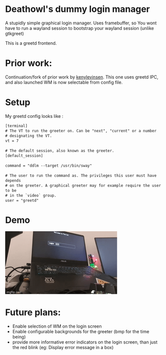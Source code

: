 # Deathowl's dummy login manager



A stupidly simple graphical login manager. 
Uses framebuffer, so You wont have to run a wayland session to bootstrap your wayland session (unlike gtkgreet)

This is a greetd frontend.

# Prior work:
Continuation/fork of prior work by [kenylevinsen](https://git.sr.ht/~kennylevinsen/dlm).
This one uses greetd IPC, and also launched WM is now selectable from config file.

# Setup
My greetd config looks like :
```
[terminal]
# The VT to run the greeter on. Can be "next", "current" or a number
# designating the VT.
vt = 7

# The default session, also known as the greeter.
[default_session]

command = "ddlm --target /usr/bin/sway" 

# The user to run the command as. The privileges this user must have depends
# on the greeter. A graphical greeter may for example require the user to be
# in the `video` group.
user = "greetd"
```
# Demo
![](assets/demo.gif)

# Future plans:
* Enable selection of WM on the login screen
* Enable configurable backgrounds for the greeter (bmp for the time being) 
* provide more informative error indicators on the login screen, than just the red blink (eg: Display error message in a box)

